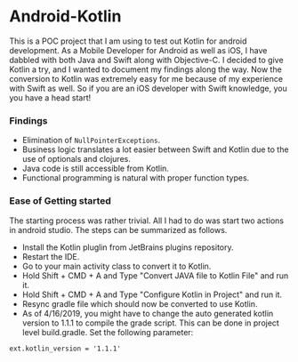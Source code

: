 Android-Kotlin
==============

This is a POC project that I am using to test out Kotlin for android development. As a Mobile Developer for Android as well as iOS, I have dabbled with both Java and Swift along with Objective-C. I decided to give Kotlin a try, and I wanted to document my findings along the way. Now the conversion to Kotlin was extremely easy for me because of my experience with Swift as well. So if you are an iOS developer with Swift knowledge, you you have a head start!

### Findings
- Elimination of `NullPointerExceptions`.
- Business logic translates a lot easier between Swift and Kotlin due to the use of optionals and clojures.
- Java code is still accessible from Kotlin.
- Functional programming is natural with proper function types.

### Ease of Getting started
The starting process was rather trivial. All I had to do was start two actions in android studio. The steps can be summarized as follows.
- Install the Kotlin pluglin from JetBrains plugins repository.
- Restart the IDE.
- Go to your main activity class to convert it to Kotlin.
- Hold Shift + CMD + A and Type "Convert JAVA file to Kotlin File" and run it.
- Hold Shift + CMD + A and Type "Configure Kotlin in Project" and run it.
- Resync gradle file which should now be converted to use Kotlin.
- As of 4/16/2019, you might have to change the auto generated kotlin version to 1.1.1 to compile the grade script. This can be done in project level build.gradle. Set the following parameter:
```
ext.kotlin_version = '1.1.1'
```
